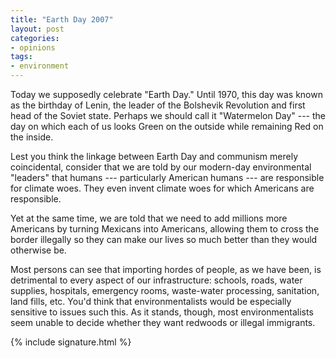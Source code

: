 ```yaml
---
title: "Earth Day 2007"
layout: post
categories:
- opinions
tags:
- environment
---
```


Today we supposedly celebrate "Earth Day." Until 1970, this day was known as the birthday of Lenin, the leader of the Bolshevik Revolution and first head of the Soviet state. Perhaps we should call it "Watermelon Day" --- the day on which each of us looks Green on the outside while remaining Red on the inside.

Lest you think the linkage between Earth Day and communism merely coincidental, consider that we are told by our modern-day environmental "leaders" that humans --- particularly American humans --- are responsible for climate woes. They even invent climate woes for which Americans are responsible.

Yet at the same time, we are told that we need to add millions more Americans by turning Mexicans into Americans, allowing them to cross the border illegally so they can make our lives so much better than they would otherwise be.

Most persons can see that importing hordes of people, as we have been, is detrimental to every aspect of our infrastructure: schools, roads, water supplies, hospitals, emergency rooms, waste-water processing, sanitation, land fills, etc. You'd think that environmentalists would be especially sensitive to issues such this. As it stands, though, most environmentalists seem unable to decide whether they want redwoods or illegal immigrants.

{% include signature.html %}
